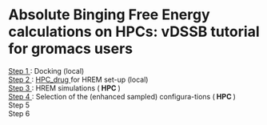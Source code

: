 # Absolute Binging Free Energy calculations on HPCs: vDSSB tutorial for gromacs users 

<a href="step1.html"> Step 1 </a>: Docking (local)     
<a href="step2.html"> Step 2 </a>:  <a href="https://github.com/MauriceKarrenbrock/HPC_Drug"> HPC_drug <a/> for HREM set-up (local) <br>
  <a href="step3.html"> Step 3 </a>: HREM simulations (<b> HPC </b>)  <br>
  <a href="step4.html"> Step 4 </a>: Selection of the (enhanced sampled) configura-tions (<b> HPC </b>) <br>
Step 5 <br>
Step 6  
